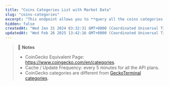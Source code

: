 ```yaml
---
title: "Coins Categories List with Market Data"
slug: "coins-categories"
excerpt: "This endpoint allows you to **query all the coins categories with market data (market cap, volume, ...) on CoinGecko**"
hidden: false
createdAt: "Wed Jan 31 2024 03:32:31 GMT+0000 (Coordinated Universal Time)"
updatedAt: "Wed Feb 26 2025 13:42:16 GMT+0000 (Coordinated Universal Time)"
---
```

> 📘 **Notes**
> 
> - CoinGecko Equivalent Page: <https://www.coingecko.com/en/categories>.
> - Cache / Update Frequency: every 5 minutes for all the API plans.
> - CoinGecko categories are different from [GeckoTerminal categories](https://docs.coingecko.com/reference/categories-list).
